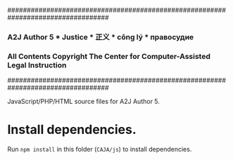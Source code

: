 ##################################################################################
### A2J Author 5 * Justice * 正义 * công lý * правосудие                        ###
### All Contents Copyright The Center for Computer-Assisted Legal Instruction  ###
##################################################################################

JavaScript/PHP/HTML source files for A2J Author 5.


# Install dependencies.

Run `npm install` in this folder (`CAJA/js`) to install dependencies.
